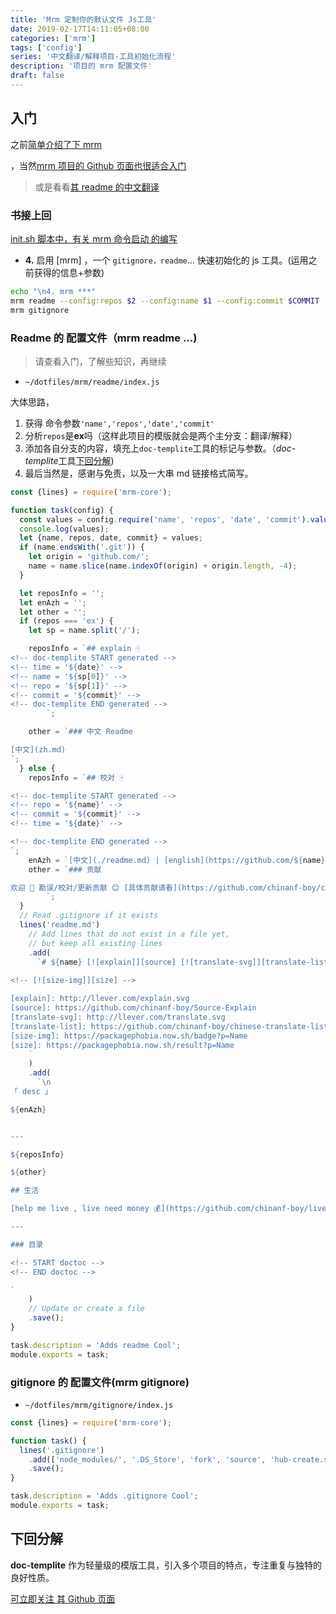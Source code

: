 ```yaml
---
title: 'Mrm 定制你的默认文件 Js工具'
date: 2019-02-17T14:11:05+08:00
categories: ['mrm']
tags: ['config']
series: '中文翻译/解释项目-工具初始化流程'
description: '项目的 mrm 配置文件'
draft: false
---
```


## 入门

之前[简单介绍了下 mrm](http://llever.com/2017/12/04/mrm-%E7%AE%A1%E7%90%86%E4%BD%A0%E7%9A%84%E5%A4%9A%E4%B8%AAjson/)

，当然[mrm 项目的 Github 页面也很适合入门](https://github.com/sapegin/mrm#writing-your-own-tasks)

> 或是看看[其 readme 的中文翻译](https://github.com/chinanf-boy/mrm-zh)

### 书接上回

[init.sh 脚本中，有关 mrm 命令启动 的编写](http://llever.com/2019/02/05/%E7%BB%88%E7%AB%AF%E5%91%BD%E4%BB%A4%E8%A1%8C%E7%AF%87-%E8%B5%B7%E5%A7%8B/#%E6%80%BB%E8%A7%88%E8%84%9A%E6%9C%AC)

- **4.** 启用 [mrm] ，一个 `gitignore，readme`... 快速初始化的 js 工具。(运用之前获得的信息+参数)

```bash
echo "\n4. mrm ***"
mrm readme --config:repos $2 --config:name $1 --config:commit $COMMIT --config:date $DATE
mrm gitignore
```

### Readme 的 配置文件（mrm readme ...)

> 请查看入门，了解些知识，再继续

- `~/dotfiles/mrm/readme/index.js`

大体思路，

1. 获得 命令参数`'name','repos','date','commit'`
2. 分析`repos`是**ex**吗（这样此项目的模版就会是两个主分支：翻译/解释）
3. 添加各自分支的内容，填充上`doc-templite`工具的标记与参数。（*doc-templite*工具[下回分解](#下回分解))
4. 最后当然是，感谢与免责，以及一大串 md 链接格式简写。

```js
const {lines} = require('mrm-core');

function task(config) {
  const values = config.require('name', 'repos', 'date', 'commit').values();
  console.log(values);
  let {name, repos, date, commit} = values;
  if (name.endsWith('.git')) {
    let origin = 'github.com/';
    name = name.slice(name.indexOf(origin) + origin.length, -4);
  }

  let reposInfo = '';
  let enAzh = '';
  let other = '';
  if (repos === 'ex') {
    let sp = name.split('/');

    reposInfo = `## explain 🀄️
<!-- doc-templite START generated -->
<!-- time = '${date}' -->
<!-- name = '${sp[0]}' -->
<!-- repo = '${sp[1]}' -->
<!-- commit = '${commit}' -->
<!-- doc-templite END generated -->
        `;

    other = `### 中文 Readme

[中文](zh.md)
`;
  } else {
    reposInfo = `## 校对 🀄️

<!-- doc-templite START generated -->
<!-- repo = '${name}' -->
<!-- commit = '${commit}' -->
<!-- time = '${date}' -->

<!-- doc-templite END generated -->
`;
    enAzh = `[中文](./readme.md) | [english](https://github.com/${name}) `;
    other = `### 贡献

欢迎 👏 勘误/校对/更新贡献 😊 [具体贡献请看](https://github.com/chinanf-boy/chinese-translate-list#贡献)
        `;
  }
  // Read .gitignore if it exists
  lines('readme.md')
    // Add lines that do not exist in a file yet,
    // but keep all existing lines
    .add(
      `# ${name} [![explain]][source] [![translate-svg]][translate-list] 
    
<!-- [![size-img]][size] -->

[explain]: http://llever.com/explain.svg
[source]: https://github.com/chinanf-boy/Source-Explain
[translate-svg]: http://llever.com/translate.svg
[translate-list]: https://github.com/chinanf-boy/chinese-translate-list
[size-img]: https://packagephobia.now.sh/badge?p=Name
[size]: https://packagephobia.now.sh/result?p=Name
    `
    )
    .add(
      `\n
「 desc 」

${enAzh}


---

${reposInfo}

${other}

## 生活

[help me live , live need money 💰](https://github.com/chinanf-boy/live-need-money)

---

### 目录

<!-- START doctoc -->
<!-- END doctoc -->

`
    )
    // Update or create a file
    .save();
}

task.description = 'Adds readme Cool';
module.exports = task;
```

### gitignore 的 配置文件(mrm gitignore)

- `~/dotfiles/mrm/gitignore/index.js`

```js
const {lines} = require('mrm-core');

function task() {
  lines('.gitignore')
    .add(['node_modules/', '.DS_Store', 'fork', 'source', 'hub-create.sh']) // ✨ 就这样
    .save();
}

task.description = 'Adds .gitignore Cool';
module.exports = task;
```

## 下回分解

**doc-templite** 作为轻量级的模版工具，引入多个项目的特点，专注重复与独特的良好性质。

[可立即关注 其 Github 页面](https://github.com/chinanf-boy/doc-templite)
